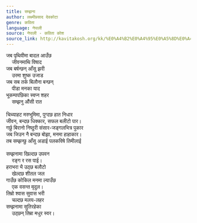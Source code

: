 ```yaml
---
title: सम्झना
author: लक्ष्मीप्रसाद देवकोटा
genre: कविता
language: नेपाली
source: नेपाली - कविता कोश
source_link: http://kavitakosh.org/kk/%E0%A4%B2%E0%A4%95%E0%A5%8D%E0%A4%B7%E0%A5%8D%E0%A4%AE%E0%A5%80%E0%A4%AA%E0%A5%8D%E0%A4%B0%E0%A4%B8%E0%A4%BE%E0%A4%A6_%E0%A4%A6%E0%A5%87%E0%A4%B5%E0%A4%95%E0%A5%8B%E0%A4%9F%E0%A4%BE
---
```


जब पृथिवीमा बादल आउँछ  
    जीवनमाथि विषाद  
जब बर्षन्छन् आँसु झरी  
    उरमा शुष्क उजाड  
जब सब तर्क बिलौना बन्छन्  
    पीडा मनका याद  
भूकम्पपछिका स्वप्न शहर  
    सम्झनु औंसी रात  
   
चिच्याहट मरुभूमिमा, पुग्दछ हात निधार  
जीवन, बन्दछ धिक्कार, सफल बलीटो पार।  
गर्छु बिरानो निष्ठुरी संसार-जङ्गलभित्र पुकार  
जब जिउन नै बन्दछ बोझा, मनमा हाहाकार।  
तब सम्झन्छु आँसु अडाई पलकविषे तिमीलाई  
   
सम्झनामा खिल्दछ उपवन  
    रङ्ग र रस पाई।  
हराभरा भै उठ्छ बलौटो  
    खेल्दछ शीतल जल  
गाउँछ कोकिल मनमा ल्याउँछ  
    एक वसन्त मृदुल।  
तिम्रो श्वास सुवास भरी  
    चल्दछ मलय-लहर  
सम्झनामा सुतिरहेका  
    उठ्छन् तिम्रा मधुर स्वर।

